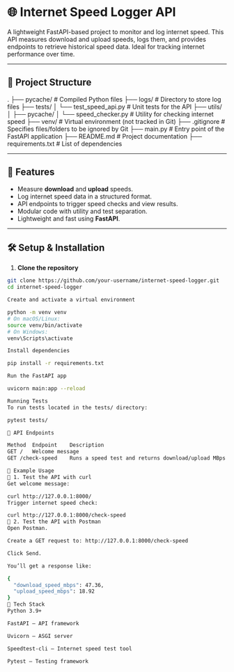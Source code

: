 # 🌐 Internet Speed Logger API

A lightweight FastAPI-based project to monitor and log internet speed. This API measures download and upload speeds, logs them, and provides endpoints to retrieve historical speed data. Ideal for tracking internet performance over time.

---

## 📁 Project Structure

. ├── pycache/ # Compiled Python files ├── logs/ # Directory to store log files ├── tests/ │ └── test_speed_api.py # Unit tests for the API ├── utils/ │ ├── pycache/ │ └── speed_checker.py # Utility for checking internet speed ├── venv/ # Virtual environment (not tracked in Git) ├── .gitignore # Specifies files/folders to be ignored by Git ├── main.py # Entry point of the FastAPI application ├── README.md # Project documentation ├── requirements.txt # List of dependencies


---

## 🚀 Features

- Measure **download** and **upload** speeds.
- Log internet speed data in a structured format.
- API endpoints to trigger speed checks and view results.
- Modular code with utility and test separation.
- Lightweight and fast using **FastAPI**.

---

## 🛠️ Setup & Installation

1. **Clone the repository**

```bash
git clone https://github.com/your-username/internet-speed-logger.git
cd internet-speed-logger

Create and activate a virtual environment

python -m venv venv
# On macOS/Linux:
source venv/bin/activate
# On Windows:
venv\Scripts\activate

Install dependencies

pip install -r requirements.txt

Run the FastAPI app

uvicorn main:app --reload

Running Tests
To run tests located in the tests/ directory:

pytest tests/

📌 API Endpoints

Method	Endpoint	Description
GET	/	Welcome message
GET	/check-speed	Runs a speed test and returns download/upload MBps

📡 Example Usage
🔹 1. Test the API with curl
Get welcome message:

curl http://127.0.0.1:8000/
Trigger internet speed check:

curl http://127.0.0.1:8000/check-speed
🔹 2. Test the API with Postman
Open Postman.

Create a GET request to: http://127.0.0.1:8000/check-speed

Click Send.

You’ll get a response like:

{
  "download_speed_mbps": 47.36,
  "upload_speed_mbps": 18.92
}
🧰 Tech Stack
Python 3.9+

FastAPI – API framework

Uvicorn – ASGI server

Speedtest-cli – Internet speed test tool

Pytest – Testing framework